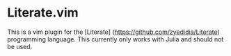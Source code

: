 # Literate.vim

This is a vim plugin for the [Literate] (https://github.com/zyedidia/Literate) programming language. This currently only works with Julia and should not be used.
